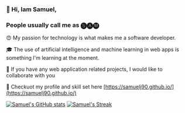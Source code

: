 ### 👋 Hi, Iam Samuel, 

### People usually call me as 🅢🅐🅜

:heart_eyes: My passion for technology is what makes me a software developer.

:mortar_board: The use of artificial intelligence and machine learning in web apps is something I'm learning at the moment.

:handshake: If you have any web application related projects, I would like to collaborate with you

:information_desk_person: Checkuot my profile and skill set here [https://samuelj90.github.io/](https://samuelj90.github.io/) 


[![Samuel's GitHub stats](https://github-readme-stats.vercel.app/api?username=samuelj90&show_icons=true&theme=light)](https://github.com/samuelj90/samuelj90) [![Samuel's Streak](https://github-readme-streak-stats.herokuapp.com/?user=samuelj90)](https://github.com/samuelj90/samuelj90)
<!---
samuelj90/samuelj90 is a ✨ special ✨ repository because its `README.md` (this file) appears on your GitHub profile.
You can click the Preview link to take a look at your changes.
--->
